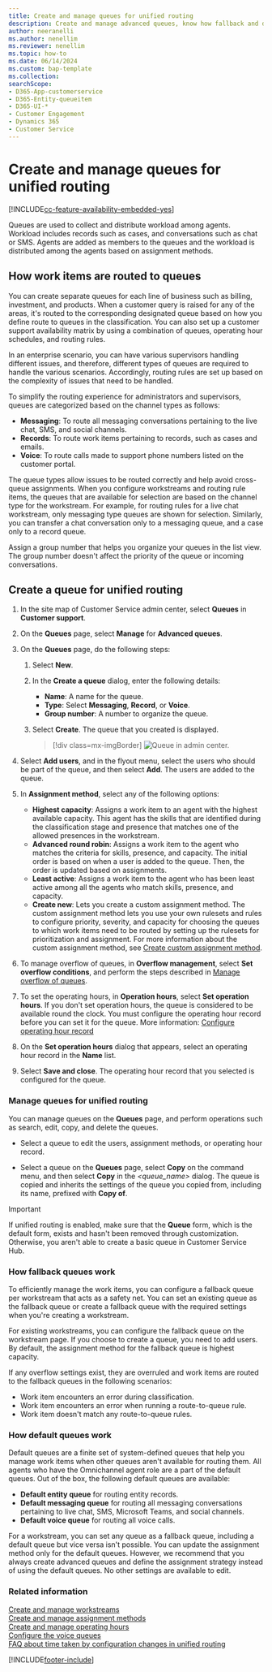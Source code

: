 ```yaml
---
title: Create and manage queues for unified routing
description: Create and manage advanced queues, know how fallback and default queues work in unified routing in Customer Service.
author: neeranelli
ms.author: nenellim
ms.reviewer: nenellim
ms.topic: how-to
ms.date: 06/14/2024
ms.custom: bap-template
ms.collection:
searchScope:
- D365-App-customerservice
- D365-Entity-queueitem
- D365-UI-*
- Customer Engagement
- Dynamics 365
- Customer Service
---
```


# Create and manage queues for unified routing

[!INCLUDE[cc-feature-availability-embedded-yes](../../includes/cc-feature-availability-embedded-yes.md)]

Queues are used to collect and distribute workload among agents. Workload includes records such as cases, and conversations such as chat or SMS. Agents are added as members to the queues and the workload is distributed among the agents based on assignment methods.

## How work items are routed to queues

You can create separate queues for each line of business such as billing, investment, and products. When a customer query is raised for any of the areas, it's routed to the corresponding designated queue based on how you define route to queues in the classification. You can also set up a customer support availability matrix by using a combination of queues, operating hour schedules, and routing rules.

In an enterprise scenario, you can have various supervisors handling different issues, and therefore, different types of queues are required to handle the various scenarios. Accordingly, routing rules are set up based on the complexity of issues that need to be handled.

To simplify the routing experience for administrators and supervisors, queues are categorized based on the channel types as follows:

- **Messaging**: To route all messaging conversations pertaining to the live chat, SMS, and social channels.
- **Records**: To route work items pertaining to records, such as cases and emails.
- **Voice**: To route calls made to support phone numbers listed on the customer portal.

The queue types allow issues to be routed correctly and help avoid cross-queue assignments. When you configure workstreams and routing rule items, the queues that are available for selection are based on the channel type for the workstream. For example, for routing rules for a live chat workstream, only messaging type queues are shown for selection. Similarly, you can transfer a chat conversation only to a messaging queue, and a case only to a record queue.

Assign a group number that helps you organize your queues in the list view. The group number doesn't affect the priority of the queue or incoming conversations.

## Create a queue for unified routing

1. In the site map of Customer Service admin center, select **Queues** in **Customer support**.
    
1. On the **Queues** page, select **Manage** for **Advanced queues**.
    
1. On the **Queues** page, do the following steps:

    1. Select **New**.
    2. In the **Create a queue** dialog, enter the following details:
       - **Name**: A name for the queue.
       - **Type**: Select **Messaging**, **Record**, or **Voice**.
       - **Group number**: A number to organize the queue.
    3. Select **Create**. The queue that you created is displayed.

       > [!div class=mx-imgBorder]
       > ![Queue in admin center.](../media/queue-summary-ur.png "Queue in admin center")

1. Select **Add users**, and in the flyout menu, select the users who should be part of the queue, and then select **Add**. The users are added to the queue.

1. In **Assignment method**, select any of the following options:
   - **Highest capacity**: Assigns a work item to an agent with the highest available capacity. This agent has the skills that are identified during the classification stage and presence that matches one of the allowed presences in the workstream.
   - **Advanced round robin**: Assigns a work item to the agent who matches the criteria for skills, presence, and capacity. The initial order is based on when a user is added to the queue. Then, the order is updated based on assignments.
   - **Least active**: Assigns a work item to the agent who has been least active among all the agents who match skills, presence, and capacity.
   - **Create new**: Lets you create a custom assignment method. The custom assignment method lets you use your own rulesets and rules to configure priority, severity, and capacity for choosing the queues to which work items need to be routed by setting up the rulesets for prioritization and assignment. For more information about the custom assignment method, see [Create custom assignment method](assignment-methods.md).

1. To manage overflow of queues, in **Overflow management**, select **Set overflow conditions**, and perform the steps described in [Manage overflow of queues](manage-overflow.md).

1. To set the operating hours, in **Operation hours**, select **Set operation hours**. If you don't set operation hours, the queue is considered to be available round the clock. You must configure the operating hour record before you can set it for the queue. More information: [Configure operating hour record](create-operating-hours.md)

1. On the **Set operation hours** dialog that appears, select an operating hour record in the **Name** list.

1. Select **Save and close**. The operating hour record that you selected is configured for the queue.

### Manage queues for unified routing

You can manage queues on the **Queues** page, and perform operations such as search, edit, copy, and delete the queues.

- Select a queue to edit the users, assignment methods, or operating hour record.

- Select a queue on the **Queues** page, select **Copy** on the command menu, and then select **Copy** in the *<queue_name>* dialog. The queue is copied and inherits the settings of the queue you copied from, including its name, prefixed with **Copy of**.

> [!IMPORTANT]
> If unified routing is enabled, make sure that the **Queue** form, which is the default form, exists and hasn't been removed through customization. Otherwise, you aren't able to create a basic queue in Customer Service Hub.

### How fallback queues work

To efficiently manage the work items, you can configure a fallback queue per workstream that acts as a safety net. You can set an existing queue as the fallback queue or create a fallback queue with the required settings when you're creating a workstream.

For existing workstreams, you can configure the fallback queue on the workstream page. If you choose to create a queue, you need to add users. By default, the assignment method for the fallback queue is highest capacity.

If any overflow settings exist, they are overruled and work items are routed to the fallback queues in the following scenarios:

- Work item encounters an error during classification.
- Work item encounters an error when running a route-to-queue rule.
- Work item doesn't match any route-to-queue rules.

### How default queues work

Default queues are a finite set of system-defined queues that help you manage work items when other queues aren't available for routing them. All agents who have the Omnichannel agent role are a part of the default queues. Out of the box, the following default queues are available:

- **Default entity queue** for routing entity records.
- **Default messaging queue** for routing all messaging conversations pertaining to live chat, SMS, Microsoft Teams, and social channels.
- **Default voice queue** for routing all voice calls.

For a workstream, you can set any queue as a fallback queue, including a default queue but vice versa isn't possible. You can update the assignment method only for the default queues. However, we recommend that you always create advanced queues and define the assignment strategy instead of using the default queues. No other settings are available to edit.

### Related information

[Create and manage workstreams](create-workstreams.md)  
[Create and manage assignment methods](configure-assignment-rules.md#create-an-assignment-method-and-configure-rules)  
[Create and manage operating hours](create-operating-hours.md)  
[Configure the voice queues](../voice-channel-route-queues.md)  
[FAQ about time taken by configuration changes in unified routing](faqs.md#how-long-does-a-configuration-change-to-the-omnichannel-for-customer-service-and-unified-routing-settings-take-to-update)

[!INCLUDE[footer-include](../../includes/footer-banner.md)]
